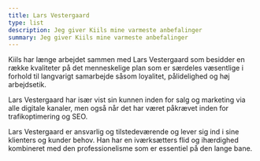 ```yaml
---
title: Lars Vestergaard
type: list
description: Jeg giver Kiils mine varmeste anbefalinger
summary: Jeg giver Kiils mine varmeste anbefalinger
---
```




Kiils har længe arbejdet sammen med Lars Vestergaard som besidder en række kvaliteter på det menneskelige plan som er særdeles væsentlige i forhold til langvarigt samarbejde såsom loyalitet, pålidelighed og høj arbejdsetik.

Lars Vestergaard har især vist sin kunnen inden for salg og marketing via alle digitale kanaler, men også når det har været påkrævet inden for trafikoptimering og SEO.

Lars Vestergaard er ansvarlig og tilstedeværende og lever sig ind i sine klienters og kunder behov. Han har en iværksætters flid og ihærdighed kombineret med den professionelisme som er essentiel på den lange bane.
